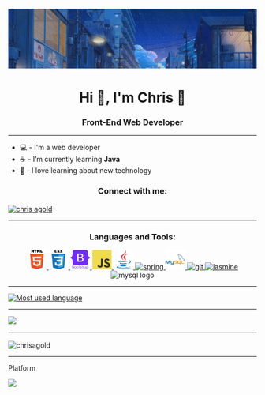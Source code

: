 ![banner with street view](img/street1.jpg)



<h1 align="center">Hi 👋, I'm Chris 🎸</h1>
<h3 align="center">Front-End Web Developer</h3>

---

- 💻 -  I'm a web developer
- ☕️ - I’m currently learning **Java**
- 📡 -  I love learning about new technology

[comment]: <> (- 📫 - How to reach me: **christophersagold@gmail.com**)

<h3 align="center">Connect with me:</h3>
<p align="center">

<a href="https://www.linkedin.com/in/chrisagold/" target="blank"><img align="center" src="https://cdn.jsdelivr.net/npm/simple-icons@3.0.1/icons/linkedin.svg" alt="chris agold" height="30" width="40" /></a>
</p>

---
<h3 align="center">Languages and Tools:</h3>

<p align="center"> 
<a href="https://www.w3.org/html/" target="_blank"> <img src="https://raw.githubusercontent.com/devicons/devicon/master/icons/html5/html5-original-wordmark.svg" alt="html5" width="40" height="40"/> </a><a href="https://www.w3schools.com/css/" target="_blank"> <img src="https://raw.githubusercontent.com/devicons/devicon/master/icons/css3/css3-original-wordmark.svg" alt="css3" width="40" height="40"/> </a><a href="https://getbootstrap.com" target="_blank"> <img src="https://raw.githubusercontent.com/devicons/devicon/master/icons/bootstrap/bootstrap-plain-wordmark.svg" alt="bootstrap" width="40" height="40"/></a><a href="https://developer.mozilla.org/en-US/docs/Web/JavaScript" target="_blank"> <img src="https://raw.githubusercontent.com/devicons/devicon/master/icons/javascript/javascript-original.svg" alt="javascript" width="40" height="40"/> </a><a href="https://www.java.com" target="_blank"> <img src="https://raw.githubusercontent.com/devicons/devicon/master/icons/java/java-original.svg" alt="java" width="40" height="40"/> </a><a href="https://spring.io/" target="_blank"> <img src="https://www.vectorlogo.zone/logos/springio/springio-icon.svg" alt="spring" width="40" height="40"/><a href="https://www.mysql.com/" target="_blank"> <img src="https://raw.githubusercontent.com/devicons/devicon/master/icons/mysql/mysql-original-wordmark.svg" alt="mysql" width="40" height="40"/> </a><a href="https://git-scm.com/" target="_blank"> <img src="https://www.vectorlogo.zone/logos/git-scm/git-scm-icon.svg" alt="git" width="40" height="40"/> </a></a><a href="https://jasmine.github.io/" target="_blank"> <img src="https://www.vectorlogo.zone/logos/jasmine/jasmine-icon.svg" alt="jasmine" width="40" height="40"/> </a><img src="https://img.shields.io/badge/jQuery-0769AD?style=for-the-badge&logo=jquery&logoColor=white" alt="mysql logo"></p>  

---

[comment]: <> (<p><img align="left" src="https://github-readme-stats.vercel.app/api/top-langs?username=chrisagold&theme=solarized-dark&show_icons=true&locale=en&layout=compact" alt="chrisagold" /></p>)



[comment]: <> (![Chris's github stats]&#40;https://github-readme-stats.vercel.app/api?username=chrisagold&show_icons=true&theme=solarized-dark&#41;  )

<a href="https://github.com/anuraghazra/github-readme-stats">
  <img width="425px" src="https://github-readme-stats.vercel.app/api/top-langs/?username=ChrisAgold&theme=solarized-dark&show_icons=true&locale=en&layout=compact" alt="Most used language">
 </a>

---

<a href="https://github.com/anuraghazra/convoychat">
  <img width="425px" src="https://github-readme-stats.vercel.app/api?username=ChrisAgold&theme=solarized-dark&show_icons=true&locale=en&layout=compact">
</a>

---
[comment]: <> (<p>&nbsp;<img align="center" src="https://github-readme-stats.vercel.app/api?username=chrisagold&show_icons=true&locale=en" alt="chrisagold" /></p>)


<p><img align="center" src="https://github-readme-streak-stats.herokuapp.com/?user=chrisagold&theme=solarized-dark&hide_border=true" alt="chrisagold" /></p>

---
Platform
<br>

<img src="https://img.shields.io/badge/Macbook Pro 2020-000?logo=apple&logoColor=fff&style=for-the-badge" />

